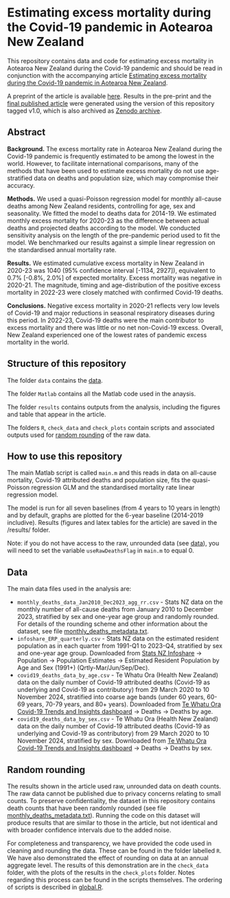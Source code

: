 # Estimating excess mortality during the Covid-19 pandemic in Aotearoa New Zealand

This repository contains data and code for estimating excess mortality in Aotearoa New Zealand during the Covid-19 pandemic and should be read in conjunction with the accompanying article [Estimating excess mortality during the Covid-19 pandemic in Aotearoa New Zealand](https://academic.oup.com/ije/article/54/4/dyaf093/8163015).

A preprint of the article is available [here](https://arxiv.org/abs/2412.08927). Results in the pre-print and the [final published article](https://academic.oup.com/ije/article/54/4/dyaf093/8163015) were generated using the version of this repository tagged v1.0, which is also archived as [Zenodo archive](https://dx.doi.org/10.5281/zenodo.15107131). 

## Abstract

**Background.** The excess mortality rate in Aotearoa New Zealand during the Covid-19 pandemic is frequently estimated to be among the lowest in the world. However, to facilitate international comparisons, many of the methods that have been used to estimate excess mortality do not use age-stratified data on deaths and population size, which may compromise their accuracy.

**Methods.** We used a quasi-Poisson regression model for monthly all-cause deaths among New Zealand residents, controlling for age, sex and seasonality. We fitted the model to deaths data for 2014-19. We estimated monthly excess mortality for 2020-23 as the difference between actual deaths and projected deaths according to the model. We conducted sensitivity analysis on the length of the pre-pandemic period used to fit the model. We benchmarked our results against a simple linear regression on the standardised annual mortality rate.

**Results.** We estimated cumulative excess mortality in New Zealand in 2020-23 was 1040 (95% confidence interval [-1134, 2927]), equivalent to 0.7% [-0.8%, 2.0%] of expected mortality. Excess mortality was negative in 2020-21. The magnitude, timing and age-distribution of the positive excess mortality in 2022-23 were closely matched with confirmed Covid-19 deaths.

**Conclusions.** Negative excess mortality in 2020-21 reflects very low levels of Covid-19 and major reductions in seasonal respiratory diseases during this period. In 2022-23, Covid-19 deaths were the main contributor to excess mortality and there was little or no net non-Covid-19 excess. Overall, New Zealand experienced one of the lowest rates of pandemic excess mortality in the world. 



## Structure of this repository

The folder `data` contains the [data](#data).

The folder `Matlab` contains all the Matlab code used in the anaysis.

The folder `results` contains outputs from the analysis, including the figures and table that appear in the article.

The folders `R`, `check_data` and `check_plots` contain scripts and associated outputs used for [random rounding](#random-rounding) of the raw data.




## How to use this repository

The main Matlab script is called `main.m` and this reads in data on all-cause mortality, Covid-19 attributed deaths and population size, fits the quasi-Poisson regression GLM and the standardised mortality rate linear regression model. 

The model is run for all seven baselines (from 4 years to 10 years in length) and by default, graphs are plotted for the 6-year baseline (2014-2019 includive). Results (figures and latex tables for the article) are saved in the /results/ folder.  

Note: if you do not have access to the raw, unrounded data (see [data](#data)), you will need to set the variable `useRawDeathsFlag` in `main.m` to equal 0.




## Data

The main data files used in the analysis are:
* `monthly_deaths_data_Jan2010_Dec2023_agg_rr.csv` - Stats NZ data on the monthly number of all-cause deaths from January 2010 to December 2023, stratified by sex and one-year age group and randomly rounded. For details of the rounding scheme and other information about the dataset, see file [monthly_deaths_metadata.txt](data/monthly_deaths_metadata.txt).
* `infoshare_ERP_quarterly.csv` - Stats NZ data on the estimated resident population as in each quarter from 1991-Q1 to 2023-Q4, stratified by sex and one-year age group. Downloaded from [Stats NZ Infoshare](https://infoshare.stats.govt.nz/) -> Population -> Population Estimates -> Estimated Resident Population by Age and Sex (1991+) (Qrtly-Mar/Jun/Sep/Dec).
* `covid19_deaths_data_by_age.csv` - Te Whatu Ora (Health New Zealand) data on the daily number of Covid-19 attributed deaths (Covid-19 as underlying and Covid-19 as contributory) from 29 March 2020 to 10 November 2024, stratified into coarse age bands (under 60 years, 60-69 years, 70-79 years, and 80+ years). Downloaded from [Te Whatu Ora Covid-19 Trends and Insights dashboard](https://tewhatuora.shinyapps.io/covid19/) -> Deaths -> Deaths by age.
* `covid19_deaths_data_by_sex.csv` - Te Whatu Ora (Health New Zealand) data on the daily number of Covid-19 attributed deaths (Covid-19 as underlying and Covid-19 as contributory) from 29 March 2020 to 10 November 2024, stratified by sex. Downloaded from [Te Whatu Ora Covid-19 Trends and Insights dashboard](https://tewhatuora.shinyapps.io/covid19/) -> Deaths -> Deaths by sex.




## Random rounding

The results shown in the article used raw, unrounded data on death counts. The raw data cannot be published due to privacy concerns relating to small counts. To preserve confidentiality, the dataset in this repository contains death counts that have been randomly rounded (see file [monthly_deaths_metadata.txt](data/monthly_deaths_metadata.txt)). Running the code on this dataset will produce results that are similar to those in the article, but not identical and with broader confidence intervals due to the added noise. 

For completeness and transparency, we have provided the code used in cleaning and rounding the data. These can be found in the folder labelled `R`. We have also demonstrated the effect of rounding on data at an annual aggregate level. The results of this demonstration are in the `check_data` folder, with the plots of the results in the `check_plots` folder. Notes regarding this process can be found in the scripts themselves. The ordering of scripts is described in [global.R](R/global.R).


